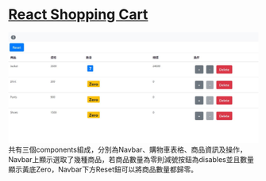 <h1> <a href="https://tdtb12.github.io/React/">React Shopping Cart </a> </h1>
<img src="./Demo.JPG"></img>
共有三個components組成，分別為Navbar、購物車表格、商品資訊及操作，Navbar上顯示選取了幾種商品，若商品數量為零則減號按鈕為disables並且數量顯示黃底Zero，Navbar下方Reset鈕可以將商品數量都歸零。

